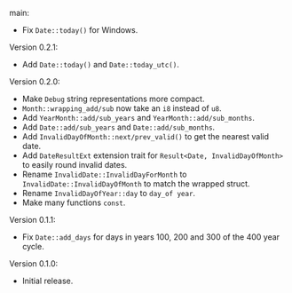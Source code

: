 main:
  * Fix `Date::today()` for Windows.

Version 0.2.1:
  * Add `Date::today()` and `Date::today_utc()`.

Version 0.2.0:
  * Make `Debug` string representations more compact.
  * `Month::wrapping_add/sub` now take an `i8` instead of `u8`.
  * Add `YearMonth::add/sub_years` and `YearMonth::add/sub_months`.
  * Add `Date::add/sub_years` and `Date::add/sub_months`.
  * Add `InvalidDayOfMonth::next/prev_valid()` to get the nearest valid date.
  * Add `DateResultExt` extension trait for `Result<Date, InvalidDayOfMonth>` to easily round invalid dates.
  * Rename `InvalidDate::InvalidDayForMonth` to `InvalidDate::InvalidDayOfMonth` to match the wrapped struct.
  * Rename `InvalidDayOfYear::day` to `day_of year`.
  * Make many functions `const`.

Version 0.1.1:
  * Fix `Date::add_days` for days in years 100, 200 and 300 of the 400 year cycle.

Version 0.1.0:
  * Initial release.
